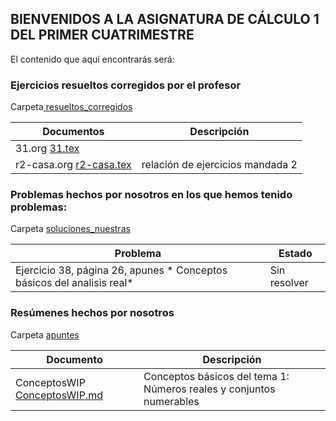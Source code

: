 ## BIENVENIDOS A LA ASIGNATURA DE CÁLCULO 1 DEL PRIMER CUATRIMESTRE

El contenido que aquí encontrarás será:
### Ejercicios resueltos corregidos por el profesor
Carpeta[ resueltos_corregidos](https://github.com/pwaqo/DGIIM1/tree/master/CAL/resueltos_corregidos)

 Documentos    		 	    | Descripción
 ---	      			    | ---
 31.org  [31.tex](https://github.com/pwaqo/DGIIM1/tree/master/CAL/resueltos_corregidos/31.tex)		       | 
 r2-casa.org  [r2-casa.tex](https://github.com/pwaqo/DGIIM1/tree/master/CAL/resueltos_corregidos/r2-casa.tex) | relación de ejercicios mandada 2	



### Problemas hechos por nosotros en los que hemos tenido problemas:
Carpeta [soluciones_nuestras](https://github.com/pwaqo/DGIIM1/tree/master/CAL/soluciones_nuestras)

 Problema								| Estado
 ---									| ---
 Ejercicio 38, página 26, apunes * Conceptos básicos del analisis real* | Sin resolver
 

### Resúmenes hechos por nosotros

Carpeta [apuntes](https://github.com/pwaqo/DGIIM1/tree/master/CAL/apuntes)

 Documento     	     | Descripción
 --- 		     | ---
 ConceptosWIP  [ConceptosWIP.md](https://github.com/pwaqo/DGIIM1/tree/master/CAL/apuntes/ConceptosWIP.md) | Conceptos básicos del tema 1: Números reales y conjuntos numerables
 


 